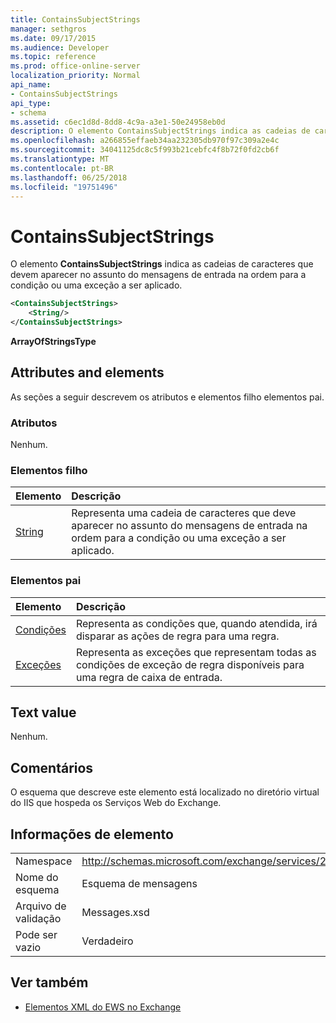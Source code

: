 ```yaml
---
title: ContainsSubjectStrings
manager: sethgros
ms.date: 09/17/2015
ms.audience: Developer
ms.topic: reference
ms.prod: office-online-server
localization_priority: Normal
api_name:
- ContainsSubjectStrings
api_type:
- schema
ms.assetid: c6ec1d8d-8dd8-4c9a-a3e1-50e24958eb0d
description: O elemento ContainsSubjectStrings indica as cadeias de caracteres que devem aparecer no assunto do mensagens de entrada na ordem para a condição ou uma exceção a ser aplicado.
ms.openlocfilehash: a266855effaeb34aa232305db970f97c309a2e4c
ms.sourcegitcommit: 34041125dc8c5f993b21cebfc4f8b72f0fd2cb6f
ms.translationtype: MT
ms.contentlocale: pt-BR
ms.lasthandoff: 06/25/2018
ms.locfileid: "19751496"
---
```

# <a name="containssubjectstrings"></a>ContainsSubjectStrings

O elemento **ContainsSubjectStrings** indica as cadeias de caracteres que devem aparecer no assunto do mensagens de entrada na ordem para a condição ou uma exceção a ser aplicado. 
  
```XML
<ContainsSubjectStrings>
    <String/>
</ContainsSubjectStrings>
```

 **ArrayOfStringsType**
## <a name="attributes-and-elements"></a>Attributes and elements

As seções a seguir descrevem os atributos e elementos filho elementos pai.
  
### <a name="attributes"></a>Atributos

Nenhum.
  
### <a name="child-elements"></a>Elementos filho

|**Elemento**|**Descrição**|
|:-----|:-----|
|[String](string.md) <br/> |Representa uma cadeia de caracteres que deve aparecer no assunto do mensagens de entrada na ordem para a condição ou uma exceção a ser aplicado.  <br/> |
   
### <a name="parent-elements"></a>Elementos pai

|**Elemento**|**Descrição**|
|:-----|:-----|
|[Condições](conditions.md) <br/> |Representa as condições que, quando atendida, irá disparar as ações de regra para uma regra.  <br/> |
|[Exceções](exceptions.md) <br/> |Representa as exceções que representam todas as condições de exceção de regra disponíveis para uma regra de caixa de entrada.  <br/> |
   
## <a name="text-value"></a>Text value

Nenhum.
  
## <a name="remarks"></a>Comentários

O esquema que descreve este elemento está localizado no diretório virtual do IIS que hospeda os Serviços Web do Exchange.
  
## <a name="element-information"></a>Informações de elemento

|||
|:-----|:-----|
|Namespace  <br/> |http://schemas.microsoft.com/exchange/services/2006/messages  <br/> |
|Nome do esquema  <br/> |Esquema de mensagens  <br/> |
|Arquivo de validação  <br/> |Messages.xsd  <br/> |
|Pode ser vazio  <br/> |Verdadeiro  <br/> |
   
## <a name="see-also"></a>Ver também



- [Elementos XML do EWS no Exchange](ews-xml-elements-in-exchange.md)

